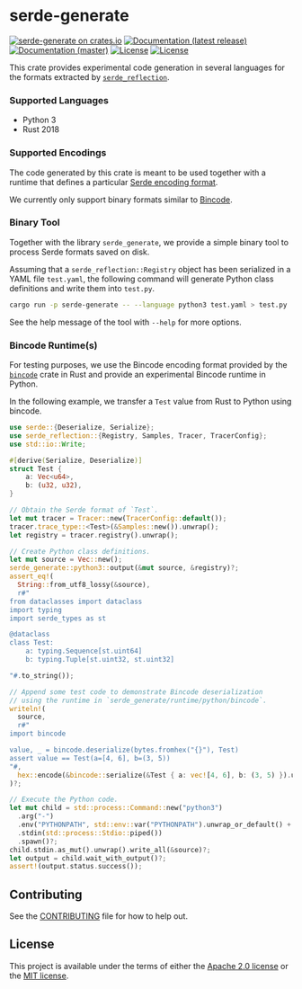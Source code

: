 # serde-generate

[![serde-generate on crates.io](https://img.shields.io/crates/v/serde-generate)](https://crates.io/crates/serde-generate)
[![Documentation (latest release)](https://docs.rs/serde-generate/badge.svg)](https://docs.rs/serde-generate/)
[![Documentation (master)](https://img.shields.io/badge/docs-master-brightgreen)](https://facebookincubator.github.io/serde-reflection/serde_generate/)
[![License](https://img.shields.io/badge/license-Apache-green.svg)](../LICENSE-APACHE)
[![License](https://img.shields.io/badge/license-MIT-green.svg)](../LICENSE-MIT)

This crate provides experimental code generation in several languages for the formats
extracted by [`serde_reflection`](https://crates.io/crates/serde_reflection).

### Supported Languages

* Python 3
* Rust 2018

### Supported Encodings

The code generated by this crate is meant to be used together with a runtime that
defines a particular [Serde encoding format](https://serde.rs/#data-formats).

We currently only support binary formats similar to [Bincode](https://docs.rs/bincode/1.2.1/bincode/).

### Binary Tool

Together with the library `serde_generate`, we provide a simple binary tool to process Serde formats
saved on disk.

Assuming that a `serde_reflection::Registry` object has been serialized in a YAML file `test.yaml`,
the following command will generate Python class definitions and write them into `test.py`.

```bash
cargo run -p serde-generate -- --language python3 test.yaml > test.py
```

See the help message of the tool with `--help` for more options.

### Bincode Runtime(s)

For testing purposes, we use the Bincode encoding format provided by the
[`bincode`](https://docs.rs/bincode/1.2.1/bincode/) crate in Rust and
provide an experimental Bincode runtime in Python.

In the following example, we transfer a `Test` value from Rust to Python using bincode.
```rust
use serde::{Deserialize, Serialize};
use serde_reflection::{Registry, Samples, Tracer, TracerConfig};
use std::io::Write;

#[derive(Serialize, Deserialize)]
struct Test {
    a: Vec<u64>,
    b: (u32, u32),
}

// Obtain the Serde format of `Test`.
let mut tracer = Tracer::new(TracerConfig::default());
tracer.trace_type::<Test>(&Samples::new()).unwrap();
let registry = tracer.registry().unwrap();

// Create Python class definitions.
let mut source = Vec::new();
serde_generate::python3::output(&mut source, &registry)?;
assert_eq!(
  String::from_utf8_lossy(&source),
  r#"
from dataclasses import dataclass
import typing
import serde_types as st

@dataclass
class Test:
    a: typing.Sequence[st.uint64]
    b: typing.Tuple[st.uint32, st.uint32]

"#.to_string());

// Append some test code to demonstrate Bincode deserialization
// using the runtime in `serde_generate/runtime/python/bincode`.
writeln!(
  source,
  r#"
import bincode

value, _ = bincode.deserialize(bytes.fromhex("{}"), Test)
assert value == Test(a=[4, 6], b=(3, 5))
"#,
  hex::encode(&bincode::serialize(&Test { a: vec![4, 6], b: (3, 5) }).unwrap()),
)?;

// Execute the Python code.
let mut child = std::process::Command::new("python3")
  .arg("-")
  .env("PYTHONPATH", std::env::var("PYTHONPATH").unwrap_or_default() + ":runtime/python")
  .stdin(std::process::Stdio::piped())
  .spawn()?;
child.stdin.as_mut().unwrap().write_all(&source)?;
let output = child.wait_with_output()?;
assert!(output.status.success());
```

## Contributing

See the [CONTRIBUTING](../CONTRIBUTING.md) file for how to help out.

## License

This project is available under the terms of either the [Apache 2.0 license](../LICENSE-APACHE) or the [MIT
license](../LICENSE-MIT).

<!--
README.md is generated from README.tpl by cargo readme. To regenerate:

cargo install cargo-readme
cargo readme > README.md
-->
